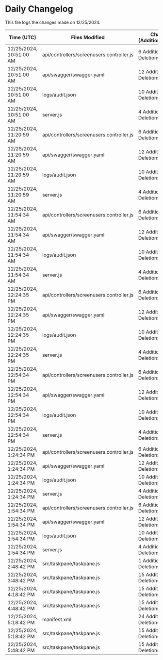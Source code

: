 # Daily Changelog

This file logs the changes made on 12/25/2024.

| Time (UTC)             | Files Modified                    | Changes (Addition/Deletion) |
|------------------------|-----------------------------------|-----------------------------|
| 12/25/2024, 10:51:00 AM | api/controllers/screenusers.controller.js | 6 Additions & 6 Deletions |
| 12/25/2024, 10:51:00 AM | api/swagger/swagger.yaml | 12 Additions & 12 Deletions |
| 12/25/2024, 10:51:00 AM | logs/audit.json | 10 Additions & 10 Deletions |
| 12/25/2024, 10:51:00 AM | server.js | 4 Additions & 4 Deletions |
| 12/25/2024, 11:20:59 AM | api/controllers/screenusers.controller.js | 6 Additions & 6 Deletions|
| 12/25/2024, 11:20:59 AM | api/swagger/swagger.yaml | 12 Additions & 12 Deletions|
| 12/25/2024, 11:20:59 AM | logs/audit.json | 10 Additions & 10 Deletions|
| 12/25/2024, 11:20:59 AM | server.js | 4 Additions & 4 Deletions|
| 12/25/2024, 11:54:34 AM | api/controllers/screenusers.controller.js | 6 Additions & 6 Deletions|
| 12/25/2024, 11:54:34 AM | api/swagger/swagger.yaml | 12 Additions & 12 Deletions|
| 12/25/2024, 11:54:34 AM | logs/audit.json | 10 Additions & 10 Deletions|
| 12/25/2024, 11:54:34 AM | server.js | 4 Additions & 4 Deletions|
| 12/25/2024, 12:24:35 PM | api/controllers/screenusers.controller.js | 6 Additions & 6 Deletions|
| 12/25/2024, 12:24:35 PM | api/swagger/swagger.yaml | 12 Additions & 12 Deletions|
| 12/25/2024, 12:24:35 PM | logs/audit.json | 10 Additions & 10 Deletions|
| 12/25/2024, 12:24:35 PM | server.js | 4 Additions & 4 Deletions|
| 12/25/2024, 12:54:34 PM | api/controllers/screenusers.controller.js | 6 Additions & 6 Deletions|
| 12/25/2024, 12:54:34 PM | api/swagger/swagger.yaml | 12 Additions & 12 Deletions|
| 12/25/2024, 12:54:34 PM | logs/audit.json | 10 Additions & 10 Deletions|
| 12/25/2024, 12:54:34 PM | server.js | 4 Additions & 4 Deletions|
| 12/25/2024, 1:24:34 PM | api/controllers/screenusers.controller.js | 6 Additions & 6 Deletions|
| 12/25/2024, 1:24:34 PM | api/swagger/swagger.yaml | 12 Additions & 12 Deletions|
| 12/25/2024, 1:24:34 PM | logs/audit.json | 10 Additions & 10 Deletions|
| 12/25/2024, 1:24:34 PM | server.js | 4 Additions & 4 Deletions|
| 12/25/2024, 1:54:34 PM | api/controllers/screenusers.controller.js | 6 Additions & 6 Deletions|
| 12/25/2024, 1:54:34 PM | api/swagger/swagger.yaml | 12 Additions & 12 Deletions|
| 12/25/2024, 1:54:34 PM | logs/audit.json | 10 Additions & 10 Deletions|
| 12/25/2024, 1:54:34 PM | server.js | 4 Additions & 4 Deletions|
| 12/25/2024, 2:48:42 PM | src/taskpane/taskpane.js | 1 Additions & 1 Deletions|
| 12/25/2024, 3:48:42 PM | src/taskpane/taskpane.js | 15 Additions & 41 Deletions|
| 12/25/2024, 4:18:42 PM | src/taskpane/taskpane.js | 15 Additions & 41 Deletions|
| 12/25/2024, 4:48:42 PM | src/taskpane/taskpane.js | 15 Additions & 41 Deletions|
| 12/25/2024, 5:18:42 PM | manifest.xml | 24 Additions & 12 Deletions|
| 12/25/2024, 5:18:42 PM | src/taskpane/taskpane.js | 15 Additions & 41 Deletions|
| 12/25/2024, 5:48:42 PM | src/taskpane/taskpane.js | 15 Additions & 41 Deletions|
